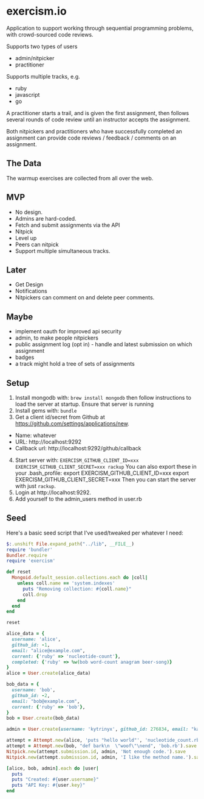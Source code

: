 # exercism.io

Application to support working through sequential programming problems, with
crowd-sourced code reviews.

Supports two types of users
- admin/nitpicker
- practitioner

Supports multiple tracks, e.g.
- ruby
- javascript
- go

A practitioner starts a trail, and is given the first assignment, then follows several rounds of code review until an instructor accepts the assignment.

Both nitpickers and practitioners who have successfully completed an assignment can provide code reviews / feedback / comments on an assignment.

## The Data

The warmup exercises are collected from all over the web.

## MVP

* No design.
* Admins are hard-coded.
* Fetch and submit assignments via the API
* Nitpick
* Level up
* Peers can nitpick
* Support multiple simultaneous tracks.

## Later

* Get Design
* Notifications
* Nitpickers can comment on and delete peer comments.

## Maybe

* implement oauth for improved api security
* admin, to make people nitpickers
* public assignment log (opt in) - handle and latest submission on which assignment
* badges
* a track might hold a tree of sets of assignments

## Setup

1. Install mongodb with: `brew install mongodb` then follow instructions to load the server at startup. Ensure that server is running
2. Install gems with: `bundle`
3. Get a client id/secret from Github at https://github.com/settings/applications/new.
  * Name: whatever
  * URL: http://localhost:9292
  * Callback url: http://localhost:9292/github/callback
4. Start server with: `EXERCISM_GITHUB_CLIENT_ID=xxx EXERCISM_GITHUB_CLIENT_SECRET=xxx rackup`
   You can also export these in your .bash_profile:
   export EXERCISM_GITHUB_CLIENT_ID=xxx
   export EXERCISM_GITHUB_CLIENT_SECRET=xxx
   Then you can start the server with just `rackup`.
5. Login at http://localhost:9292.
6. Add yourself to the admin_users method in user.rb

## Seed

Here's a basic seed script that I've used/tweaked per whatever I need:

```ruby
$:.unshift File.expand_path("../lib", __FILE__)
require 'bundler'
Bundler.require
require 'exercism'

def reset
  Mongoid.default_session.collections.each do |coll|
    unless coll.name == 'system.indexes'
      puts "Removing collection: #{coll.name}"
      coll.drop
    end
  end
end

reset

alice_data = {
  username: 'alice',
  github_id: -1,
  email: "alice@example.com",
  current: {'ruby' => 'nucleotide-count'},
  completed: {'ruby' => %w(bob word-count anagram beer-song)}
}
alice = User.create(alice_data)

bob_data = {
  username: 'bob',
  github_id: -2,
  email: "bob@example.com",
  current: {'ruby' => 'bob'},
}
bob = User.create(bob_data)

admin = User.create(username: 'kytrinyx', github_id: 276834, email: "katrina.owen@gmail.com")

attempt = Attempt.new(alice, 'puts "hello world"', 'nucleotide_count.rb').save
attempt = Attempt.new(bob, "def bark\n  \"woof\"\nend", 'bob.rb').save
Nitpick.new(attempt.submission.id, admin, 'Not enough code.').save
Nitpick.new(attempt.submission.id, admin, 'I like the method name.').save

[alice, bob, admin].each do |user|
  puts
  puts "Created: #{user.username}"
  puts "API Key: #{user.key}"
end
```
